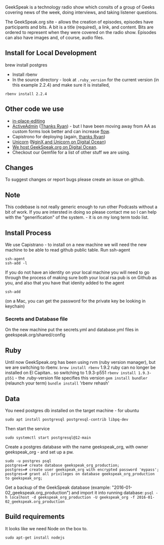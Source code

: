 GeekSpeak is a technology radio show which consits of a group of Geeks covering news of the week, doing interviews, and taking listener questions.

The GeekSpeak.org site - allows the creation of episodes, episodes have participants and bits.
A bit is a title (required), a link, and content.
Bits are ordered to represent when they were covered on the radio show.
Episodes can also have images and, of course, audio files.

## Install for Local Development

brew install postgres

- Install rbenv
- In the source directory - look at `.ruby_version` for the current version (in this example 2.2.4) and make sure it is installed,

```
rbenv install 2.2.4
```

## Other code we use

- [in-place-editing](https://github.com/bernat/best_in_place)
- [ActiveAdmin](http://activeadmin.info/) ([Thanks Ryan](http://railscasts.com/episodes/284-active-admin)) - but I have been moving away from AA as custom forms look better and can increase [flow](<https://en.wikipedia.org/wiki/Flow_(psychology)>).
- Capistrono for deploying (again, [thanks Ryan](http://railscasts.com/episodes/133-capistrano-tasks-revised))
- [Unicorn](http://unicorn.bogomips.org/) ([NginX and Unicorn on Digital Ocean](https://www.digitalocean.com/community/tutorials/how-to-deploy-a-rails-app-with-unicorn-and-nginx-on-ubuntu-14-04))
- [We host GeekSpeak.org on Digital Ocean](https://www.digitalocean.com/?refcode=d93b2b9fa332).
- Checkout our Gemfile for a list of other stuff we are using.

## Changes

To suggest changes or report bugs please create an issue on github.

## Note

This codebase is not really generic enough to run other Podcasts without a bit of work. If you are intersted in doing so please contact me so I can help with the "generification" of the system. - it is on my long term todo list.

## Install Process

We use Capistrano - to install on a new machine we will need the new machine to be able to read github public table.
Run ssh-agent

```
ssh-agent
ssh-add -l
```

If you do not have an identity on your local machine you will need to go through the process of making sure both your local rsa pub is on Github as you, and also that you have that idenity added to the agent

```
ssh-add
```

(on a Mac, you can get the password for the private key be looking in keychain)

### Secrets and Database file

On the new machine put the secrets.yml and database.yml files in geekspeak.org/shared/config

## Ruby

Until now GeekSpeak.org has been using rvm (ruby version manager), but we are switching to rbenv. `brew install rbenv`
1.9.2 ruby can no longer be installed on El Capitan.. so switching to 1.9.3-p551
`rbenv install 1.9.3-p551` - the .ruby-version file specifies this version
`gem install bundler` (relaunch your term)
`bundle install`
'rbenv rehash'

## Data

You need postgres db installed on the target machine - for ubuntu

```
sudo apt install postgresql postgresql-contrib libpq-dev
```

Then start the service

```
sudo systemctl start postgresql@12-main
```

Create a postgres database with the name geekspeak_org, with owner geekspeak_org - and set up a pw.

```
sudo -u postgres psql
postgres=# create database geekspeak_org_production;
postgres=# create user geekspeak_org with encrypted password 'mypass';
postgres=# grant all privileges on database geekspeak_org_production to geekspeak_org;
```

Get a backup of the GeekSpeak database (example: "2016-01-02_geekspeak.org_production") and import it into running database:
`psql -h localhost -d geekspeak_org_production -U geekspeak_org -f 2016-01-02_geekspeak.org_production`

## Build requirements

It looks like we need Node on the box to.

```
sudo apt-get install nodejs
```
